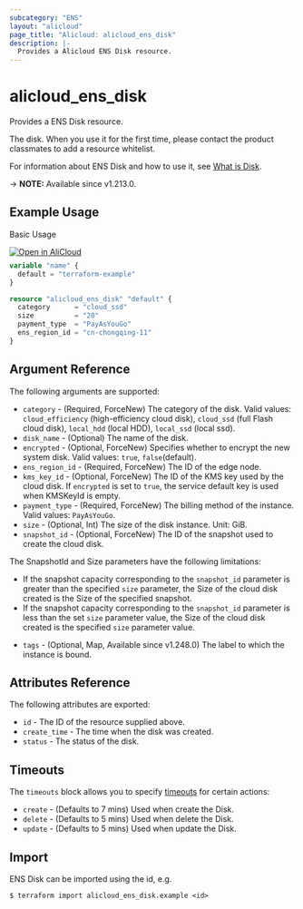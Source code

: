 ```yaml
---
subcategory: "ENS"
layout: "alicloud"
page_title: "Alicloud: alicloud_ens_disk"
description: |-
  Provides a Alicloud ENS Disk resource.
---
```


# alicloud_ens_disk

Provides a ENS Disk resource.

The disk. When you use it for the first time, please contact the product classmates to add a resource whitelist.

For information about ENS Disk and how to use it, see [What is Disk](https://www.alibabacloud.com/help/en/ens/developer-reference/api-ens-2017-11-10-createdisk).

-> **NOTE:** Available since v1.213.0.

## Example Usage

Basic Usage

<div style="display: block;margin-bottom: 40px;"><div class="oics-button" style="float: right;position: absolute;margin-bottom: 10px;">
  <a href="https://api.aliyun.com/terraform?resource=alicloud_ens_disk&exampleId=7fe7f716-126b-df67-1588-d35a2318e7e1db18acca&activeTab=example&spm=docs.r.ens_disk.0.7fe7f71612&intl_lang=EN_US" target="_blank">
    <img alt="Open in AliCloud" src="https://img.alicdn.com/imgextra/i1/O1CN01hjjqXv1uYUlY56FyX_!!6000000006049-55-tps-254-36.svg" style="max-height: 44px; max-width: 100%;">
  </a>
</div></div>

```terraform
variable "name" {
  default = "terraform-example"
}

resource "alicloud_ens_disk" "default" {
  category      = "cloud_ssd"
  size          = "20"
  payment_type  = "PayAsYouGo"
  ens_region_id = "cn-chongqing-11"
}
```

## Argument Reference

The following arguments are supported:
* `category` - (Required, ForceNew) The category of the disk. Valid values: `cloud_efficiency` (high-efficiency cloud disk), `cloud_ssd` (full Flash cloud disk), `local_hdd` (local HDD), `local_ssd` (local ssd).
* `disk_name` - (Optional) The name of the disk.
* `encrypted` - (Optional, ForceNew) Specifies whether to encrypt the new system disk. Valid values: `true`, `false`(default).
* `ens_region_id` - (Required, ForceNew) The ID of the edge node.
* `kms_key_id` - (Optional, ForceNew) The ID of the KMS key used by the cloud disk. If `encrypted` is set to `true`, the service default key is used when KMSKeyId is empty.
* `payment_type` - (Required, ForceNew) The billing method of the instance. Valid values: `PayAsYouGo`.
* `size` - (Optional, Int) The size of the disk instance. Unit: GiB.
* `snapshot_id` - (Optional, ForceNew) The ID of the snapshot used to create the cloud disk.

The SnapshotId and Size parameters have the following limitations:
  - If the snapshot capacity corresponding to the `snapshot_id` parameter is greater than the specified `size` parameter, the Size of the cloud disk created is the Size of the specified snapshot.
  - If the snapshot capacity corresponding to the `snapshot_id` parameter is less than the set `size` parameter value, the Size of the cloud disk created is the specified `size` parameter value.
* `tags` - (Optional, Map, Available since v1.248.0) The label to which the instance is bound.

## Attributes Reference

The following attributes are exported:
* `id` - The ID of the resource supplied above.
* `create_time` - The time when the disk was created.
* `status` - The status of the disk.

## Timeouts

The `timeouts` block allows you to specify [timeouts](https://developer.hashicorp.com/terraform/language/resources/syntax#operation-timeouts) for certain actions:
* `create` - (Defaults to 7 mins) Used when create the Disk.
* `delete` - (Defaults to 5 mins) Used when delete the Disk.
* `update` - (Defaults to 5 mins) Used when update the Disk.

## Import

ENS Disk can be imported using the id, e.g.

```shell
$ terraform import alicloud_ens_disk.example <id>
```
